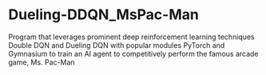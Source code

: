 # Dueling-DDQN_MsPac-Man
Program that leverages prominent deep reinforcement learning techniques Double DQN and Dueling DQN with popular modules PyTorch and Gymnasium to train an AI agent to competitively perform the famous arcade game, Ms. Pac-Man
